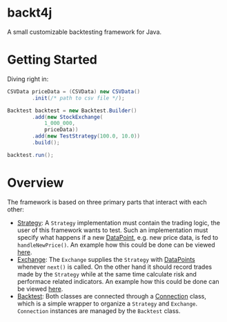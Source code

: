 # backt4j

A small customizable backtesting framework for Java.

# Getting Started

Diving right in:
```java
CSVData priceData = (CSVData) new CSVData()
        .init(/* path to csv file */);

Backtest backtest = new Backtest.Builder()
        .add(new StockExchange(
            1_000_000, 
            priceData))
        .add(new TestStrategy(100.0, 10.0))
        .build();

backtest.run();
```

# Overview

The framework is based on three primary parts that interact with each other:
- [Strategy](src/main/java/com/backt4j/strategy/Strategy.java): A `Strategy` implementation must contain the trading logic, the user of this framework wants to test. Such an implementation must specify what happens if a new [DataPoint](src/main/java/com/backt4j/data/DataPoint.java), e.g. new price data, is fed to `handleNewPrice()`. An example how this could be done can be viewed [here](src/test/java/TestStrategy.java).
- [Exchange](src/main/java/com/backt4j/core/Exchange.java): The `Exchange` supplies the `Strategy` with [DataPoints](src/main/java/com/backt4j/data/DataPoint.java) whenever `next()` is called. On the other hand it should record trades made by the `Strategy` while at the same time calculate risk and performace related indicators. An example how this could be done can be viewed [here](src/main/java/com/backt4j/core/StockExchange.java).
- [Backtest](src/main/java/com/backt4j/core/Backtest.java): Both classes are connected through a [Connection](src/main/java/com/backt4j/core/Connection.java) class, which is a simple wrapper to organize a `Strategy` and `Exchange`. `Connection` instances are managed by the `Backtest` class.